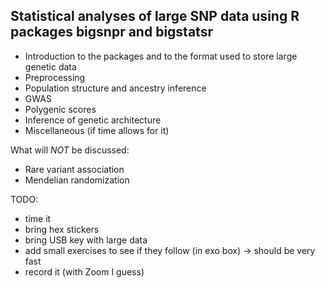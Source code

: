 ## Statistical analyses of large SNP data using R packages bigsnpr and bigstatsr

- Introduction to the packages and to the format used to store large genetic data
- Preprocessing
- Population structure and ancestry inference
- GWAS
- Polygenic scores
- Inference of genetic architecture
- Miscellaneous (if time allows for it)

What will *NOT* be discussed:

- Rare variant association
- Mendelian randomization

TODO:
- time it
- bring hex stickers
- bring USB key with large data
- add small exercises to see if they follow (in exo box) -> should be very fast
- record it (with Zoom I guess)
